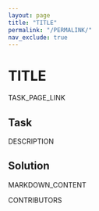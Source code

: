 ```yaml
---
layout: page
title: "TITLE"
permalink: "/PERMALINK/"
nav_exclude: true
---
```


# TITLE

TASK_PAGE_LINK

## Task

DESCRIPTION

## Solution

MARKDOWN_CONTENT

CONTRIBUTORS
